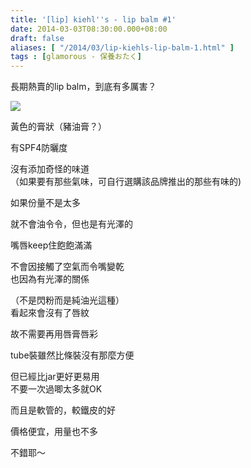 ```yaml
---
title: '[lip] kiehl''s - lip balm #1'
date: 2014-03-03T08:30:00.000+08:00
draft: false
aliases: [ "/2014/03/lip-kiehls-lip-balm-1.html" ]
tags : [glamorous - 保養おたく]
---
```


長期熱賣的lip balm，到底有多厲害？  

[![](https://3.bp.blogspot.com/-N-v44noBKoU/XC3vl1-OmyI/AAAAAAAADxI/-hxzh0Ej8wEvoBQF-LCVO-P8PXDhxH6mQCLcBGAs/s640/18.jpg)](https://3.bp.blogspot.com/-N-v44noBKoU/XC3vl1-OmyI/AAAAAAAADxI/-hxzh0Ej8wEvoBQF-LCVO-P8PXDhxH6mQCLcBGAs/s1600/18.jpg)

黃色的膏狀（豬油膏？）  

有SPF4防曬度

沒有添加奇怪的味道  
（如果要有那些氣味，可自行選購該品牌推出的那些有味的)

如果份量不是太多

就不會油令令，但也是有光澤的

  
嘴唇keep住飽飽滿滿

不會因接觸了空氣而令嘴變乾  
也因為有光澤的關係

（不是閃粉而是純油光這種）  
看起來會沒有了唇紋

故不需要再用唇膏唇彩  
  
tube裝雖然比條裝沒有那麼方便

但已經比jar更好更易用  
不要一次過唧太多就OK

而且是軟管的，較鐵皮的好  
  
價格便宜，用量也不多

不錯耶～
